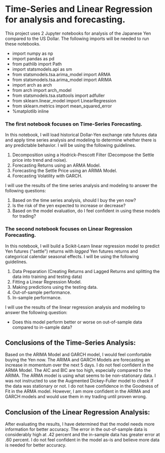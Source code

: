 # Time-Series and Linear Regression for analysis and forecasting. 

This project uses 2 Jupyter notebooks for analysis of the Japanese Yen compared to the US Dollar. The following imports will be needed to run these notebooks.

* import numpy as np
* import pandas as pd
* from pathlib import Path
* import statsmodels.api as sm
* from statsmodels.tsa.arima_model import ARMA
* from statsmodels.tsa.arima_model import ARIMA
* import arch as arch
* from arch import arch_model
* from statsmodels.tsa.stattools import adfuller
* from sklearn.linear_model import LinearRegression
* from sklearn.metrics import mean_squared_error
* %matplotlib inline

### The first notebook focuses on Time-Series Forecasting.

In this notebook, I will load historical Dollar-Yen exchange rate futures data and apply time series analysis and modeling to determine whether there is any predictable behavior. I will be using the following guidelines. 

1. Decomposition using a Hodrick-Prescott Filter (Decompose the Settle price into trend and noise).
2. Forecasting Returns using an ARMA Model.
3. Forecasting the Settle Price using an ARIMA Model.
4. Forecasting Volatility with GARCH.

I will use the results of the time series analysis and modeling to answer the following questions:

1. Based on the time series analysis, should I buy the yen now?
2. Is the risk of the yen expected to increase or decrease?
3. Based on the model evaluation, do I feel confident in using these models for trading?


### The second notebook focuses on Linear Regression Forecasting.

In this notebook, I will build a Scikit-Learn linear regression model to predict Yen futures ("settle") returns with *lagged* Yen futures returns and categorical calendar seasonal effects. I will be using the following guidelines.

1. Data Preparation (Creating Returns and Lagged Returns and splitting the data into training and testing data)
2. Fitting a Linear Regression Model.
3. Making predictions using the testing data.
4. Out-of-sample performance.
5. In-sample performance.

I will use the results of the linear regression analysis and modeling to answer the following question:

* Does this model perform better or worse on out-of-sample data compared to in-sample data?

## Conclusions of the Time-Series Analysis:

Based on the ARIMA Model and GARCH model, I would feel comfortable buying the Yen now. The ARIMA and GARCH Models are forecasting an increase in momentum over the next 5 days. I do not feel confident in the ARMA Model. The AIC and BIC are too high, especially compared to the ARIMA. The ARMA model is using what seems to be non-stationary data. I was not instructed to use the Augmented Dickey-Fuller model to check if the data was stationary or not. I do not have confidence in the Goodness of Fit in the ARMA model. However, I am more confident in the ARIMA and GARCH models and would use them in my trading until proven wrong. 


## Conclusion of the Linear Regression Analysis:

 After evaluating the results, I have determined that the model needs more information for better accuracy. 
 The error in the out-of-sample data is considerably high at .42 percent and the in-sample data has greater error at .60 percent.
 I do not feel confident in the model as-is and believe more data is needed for better accuracy.
